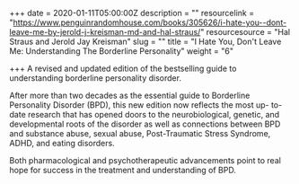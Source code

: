 +++
date = 2020-01-11T05:00:00Z
description = ""
resourcelink = "https://www.penguinrandomhouse.com/books/305626/i-hate-you--dont-leave-me-by-jerold-j-kreisman-md-and-hal-straus/"
resourcesource = "Hal Straus and Jerold Jay Kreisman"
slug = ""
title = "I Hate You, Don't Leave Me: Understanding The Borderline Personality"
weight = "6"

+++
A revised and updated edition of the bestselling guide to understanding borderline personality disorder.

After more than two decades as the essential guide to Borderline Personality Disorder (BPD), this new edition now reflects the most up- to-date research that has opened doors to the neurobiological, genetic, and developmental roots of the disorder as well as connections between BPD and substance abuse, sexual abuse, Post-Traumatic Stress Syndrome, ADHD, and eating disorders.

Both pharmacological and psychotherapeutic advancements point to real hope for success in the treatment and understanding of BPD.